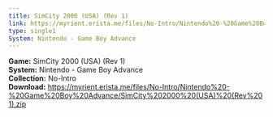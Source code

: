 ```yaml
---
title: SimCity 2000 (USA) (Rev 1)
link: https://myrient.erista.me/files/No-Intro/Nintendo%20-%20Game%20Boy%20Advance/SimCity%202000%20(USA)%20(Rev%201).zip
type: single1
System: Nintendo - Game Boy Advance
---
```

<b>Game:</b> SimCity 2000 (USA) (Rev 1)<br>
<b>System:</b> Nintendo - Game Boy Advance<br>
<b>Collection:</b> No-Intro<br>
<b>Download:</b> https://myrient.erista.me/files/No-Intro/Nintendo%20-%20Game%20Boy%20Advance/SimCity%202000%20(USA)%20(Rev%201).zip